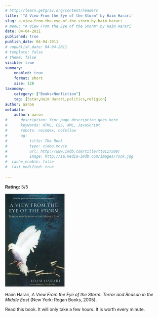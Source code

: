 ```yaml
---
# http://learn.getgrav.org/content/headers
title: '"A View From the Eye of the Storm" by Haim Harari'
slug: a-view-from-the-eye-of-the-storm-by-haim-harari
# menu: "A View From the Eye of the Storm" by Haim Harari
date: 04-04-2011
published: true
publish_date: 04-04-2011
# unpublish_date: 04-04-2011
# template: false
# theme: false
visible: true
summary:
    enabled: true
    format: short
    size: 128
taxonomy:
    category: ["Books>Nonfiction"]
    tag: [5star,Haim Harari,politics,religion]
author: aaron
metadata:
    author: aaron
#      description: Your page description goes here
#      keywords: HTML, CSS, XML, JavaScript
#      robots: noindex, nofollow
#      og:
#          title: The Rock
#          type: video.movie
#          url: http://www.imdb.com/title/tt0117500/
#          image: http://ia.media-imdb.com/images/rock.jpg
#  cache_enable: false
#  last_modified: true

---
```


**Rating:** 5/5

![](cover1-192x300.jpg "Eye of the Storm")

Haim Harari, *A View From the Eye of the Storm: Terror and Reason in the Middle East* (New York: Regan Books, 2005).

Read this book. It will only take a few hours. It is worth every minute.

